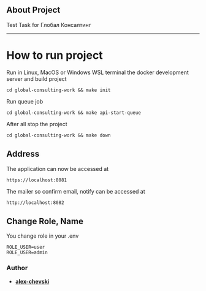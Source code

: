 ## About Project

Test Task for Глобал Консалтинг

---

# How to run project

Run in Linux, MacOS or Windows WSL terminal the docker development server and build project

    cd global-consulting-work && make init

Run queue job

    cd global-consulting-work && make api-start-queue

After all stop the project

    cd global-consulting-work && make down

## Address

The application can now be accessed at

    https://localhost:8081

The mailer so confirm email, notify can be accessed at

    http://localhost:8082

## Change Role, Name

You change role in your .env

    ROLE_USER=user
    ROLE_USER=admin

### Author

- **[alex-chevski](https://github.com/alex-chevski)**
